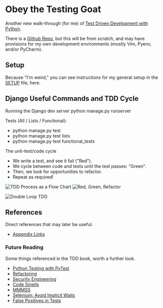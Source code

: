 # Obey the Testing Goat
Another new walk-through (for me) of [Test Driven Development with
Python](https://www.obeythetestinggoat.com/book/chapter_01.html).

There is a [Github Repo](https://github.com/hjwp/book-example), but this
will be from scratch, and may have provisions for my own development
environments (mostly Vim, Pyenv, and/or PyCharm).


## Setup
Because "I'm weird," you can see instructions for my general setup in
the [SETUP](SETUP.md) file, here.


## Django Useful Commands and TDD Cycle

Running the Django dev server
    python manage.py runserver

Tests (All / Lists / Functional):
  * python manage.py test
  * python manage.py test lists
  * python manage.py test functional_tests

The unit-test/code cycle
* We write a test, and see it fail ("Red").
* We cycle between code and tests until the test passes: "Green".
* Then, we look for opportunities to refactor.
* Repeat as required!

![TDD Process as a Flow Chart](https://www.obeythetestinggoat.com/book/images/tdd-process-unit-tests-only-excalidraw.png)
![Red, Green, Refactor](https://www.obeythetestinggoat.com/book/images/red-green-refactor-excalidraw.png)

![Double Loop TDD](https://www.obeythetestinggoat.com/book/images/double-loop-tdd-simpler.png)


## References
Direct references that may later be useful.

* [Appendix Links](https://www.obeythetestinggoat.com/book/appendix_github_links.html)

### Future Reading
Some things referenced in the TDD book, worth a further look.

* [Python Testing with PyTest](https://refactoring.com/)
* [Refactoring](https://refactoring.com/)
* [Security Engineering](https://www.cl.cam.ac.uk/archive/rja14/book.html)
* [Code Smells](https://blog.codinghorror.com/code-smells/)
* [MMMSS](https://www.geepawhill.org/2021/09/29/many-more-much-smaller-steps-first-sketch/)
* [Selenium: Avoid Implicit Waits](https://www.selenium.dev/documentation/webdriver/waits/)
* [False Positives in Tests](https://martinfowler.com/articles/nonDeterminism.html)
